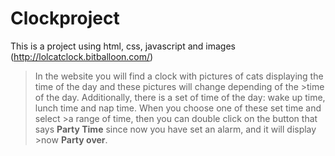 # Clockproject

This is a project using html, css, javascript and images
(http://lolcatclock.bitballoon.com/)

>In the website you will find a clock with pictures of cats displaying the time of the day and these pictures will change depending of the >time of the day. 
>Additionally, there is a set of time of the day: wake up time, lunch time and nap time. When you choose one of these set time and select >a range of time, then you can double click on the button that says **Party Time** since now you have set an alarm, and it will display >now **Party over**.
